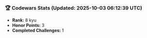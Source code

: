 ### 🏆 Codewars Stats (Updated: 2025-10-03 06:12:39 UTC)

- **Rank:** 8 kyu
- **Honor Points:** 3
- **Completed Challenges:** 1
